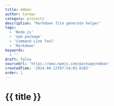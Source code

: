 ```yaml
---
title: mdman
author: tarmac
category: projects
description: 'Markdown file generate helper'
tags:
  - 'Node.js'
  - 'npm package'
  - 'Command Line Tool'
  - 'Markdown'
keywords:
  - ''
draft: false
sourceUrl: 'https://www.npmjs.com/package/mdman'
createdTime: '2024-04-12T07:54:03.638Z'
order: 1
---
```


# {{ title }}
